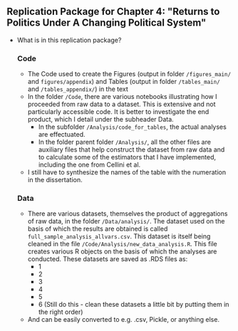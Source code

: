 ## Replication Package for Chapter 4: "Returns to Politics Under A Changing Political System"

- What is in this replication package?

  ### Code

  - The Code used to create the Figures (output in folder `/figures_main/` and `figures/appendix`) and Tables (output in folder `/tables_main/` and `/tables_appendix/`) in the text
  - In the folder `/Code`, there are various notebooks illustrating how I proceeded from raw data to a dataset. This is extensive and not particularly accessible code. It is better to investigate the end product, which I detail under the subheader Data. 
    - In the subfolder `/Analysis/code_for_tables`, the actual analyses are effectuated. 
    - In the folder parent folder `/Analysis/`, all the other files are auxiliary files that help construct the dataset from raw data and to calculate some of the estimators that I have implemented, including the one from Cellini et al. 
  - I still have to synthesize the names of the table with the numeration in the dissertation. 

  ### Data

  - There are various datasets, themselves the product of aggregations of raw data, in the folder `/Data/analysis/`. The dataset used on the basis of which the results are obtained is called `full_sample_analysis_allvars.csv`. This dataset is itself being cleaned in the file `/Code/Analysis/new_data_analysis.R`. This file creates various R objects on the basis of which the analyses are conducted. These datasets are saved as .RDS files as:
    - 1
    - 2
    - 3
    - 4
    - 5
    - 6 (Still do this - clean these datasets a little bit by putting them in the right order)
  - And can be easily converted to e.g. .csv, Pickle, or anything else. 

